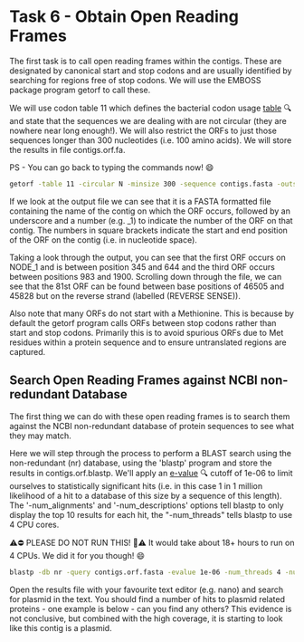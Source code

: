 # Task 6 - Obtain Open Reading Frames
The first task is to call open reading frames within the contigs. These are designated by canonical start and stop codons and are usually identified by searching for regions free of stop codons. We will use the EMBOSS package program getorf to call these.

We will use codon table 11 which defines the bacterial codon usage [table](https://www.ncbi.nlm.nih.gov/Taxonomy/Utils/wprintgc.cgi) :mag: and state that the sequences we are dealing with are not circular (they are nowhere near long enough!). We will also restrict the ORFs to just those sequences longer than 300 nucleotides (i.e. 100 amino acids). We will store the results in file contigs.orf.fa.

PS - You can go back to typing the commands now! :smile:
```bash
getorf -table 11 -circular N -minsize 300 -sequence contigs.fasta -outseq contigs.orf.fasta
```

If we look at the output file we can see that it is a FASTA formatted file containing the name of the contig on which the ORF occurs, followed by an underscore and a number (e.g. _1) to indicate the number of the ORF on that contig. The numbers in square brackets indicate the start and end position of the ORF on the contig (i.e. in nucleotide space).

Taking a look through the output, you can see that the first ORF occurs on NODE_1 and is between position 345 and 644 and the third ORF occurs between positions 983 and 1900. Scrolling down through the file, we can see that the 81st ORF can be found between base positions of 46505 and 45828 but on the reverse strand (labelled (REVERSE SENSE)).

Also note that many ORFs do not start with a Methionine. This is because by default the getorf program calls ORFs between stop codons rather than start and stop codons. Primarily this is to avoid spurious ORFs due to Met residues within a protein sequence and to ensure untranslated regions are captured.

## Search Open Reading Frames against NCBI non-redundant Database
The first thing we can do with these open reading frames is to search them against the NCBI non-redundant database of protein sequences to see what they may match.

Here we will step through the process to perform a BLAST search using the non-redundant (nr) database, using the 'blastp' program and store the results in contigs.orf.blastp. We'll apply an [e-value](http://www.ncbi.nlm.nih.gov/BLAST/tutorial/Altschul-1.html) :mag: cutoff of 1e-06 to limit ourselves to statistically significant hits (i.e. in this case 1 in 1 million likelihood of a hit to a database of this size by a sequence of this length). The '-num_alignments' and '-num_descriptions' options tell blastp to only display the top 10 results for each hit, the "-num_threads" tells blastp to use 4 CPU cores.

:warning::no_entry: PLEASE DO NOT RUN THIS! :no_entry_sign::warning: It would take about 18+ hours to run on 4 CPUs. We did it for you though! :smile:
```bash
blastp -db nr -query contigs.orf.fasta -evalue 1e-06 -num_threads 4 -num_alignments 10 -num_descriptions 10 -outfmt '6 std stitle' -out contigs.orf.blastp6
```

Open the results file with your favourite text editor (e.g. nano) and search for plasmid in the text. You should find a number of hits to plasmid related proteins - one example is below - can you find any others? This evidence is not conclusive, but combined with the high coverage, it is starting to look like this contig is a plasmid.

